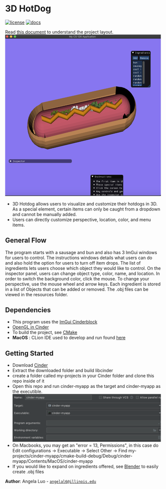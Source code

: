 # 3D HotDog

[![license](https://img.shields.io/badge/license-MIT-green)](LICENSE)
[![docs](https://img.shields.io/badge/docs-yes-brightgreen)](docs/README.md)

Read [this document](https://cliutils.gitlab.io/modern-cmake/chapters/basics/structure.html) to understand the project
layout.
![Hotdog Example](/images/hotdog.png)
- 3D Hotdog allows users to visualize and customize their hotdogs in 3D. As a special element, certain items can only be caught from a dropdown and cannot be manually added. 
- Users can directly customize perspective, location, color, and menu items. 

## General Flow
The program starts with a sausage and bun and also has 3 ImGui windows for users to control. The instructions windows details what users can do and also hold the option for users to turn off item drops. The list of ingredients lets users choose which object they would like to control. On the inspector panel, users can change object type, color, name, and location. In order to switch the background color, click the mouse. To change your perspective, use the mouse wheel and arrow keys. Each ingredient is stored in a list of Objects that can be added or removed. The .obj files can be viewed in the resources folder. 

## Dependencies
- This program uses the [ImGui Cinderblock](https://github.com/simongeilfus/Cinder-ImGui)
- [OpenGL in Cinder](https://libcinder.org/docs/guides/opengl/index.html)
- To build the project, see [CMake](https://cmake.org/download/)
- **MacOS** : CLion IDE used to develop and run found [here](https://www.jetbrains.com/clion/download/#section=mac)

## Getting Started
- Download [Cinder](https://libcinder.org/download)
- Extract the downloaded folder and build libcinder
- create a folder called my-projects in your Cinder folder and clone this repo inside of it
- Open this repo and run cinder-myapp as the target and cinder-myapp as the executible. 
![View on CLion](/images/cinder-myapp.png)
- On Macbooks, you may get an "error = 13, Permissions", in this case do 
Edit configurations -> Executable -> Select Other -> Find my-projects/cinder-myapp/cmake-build-debug/Debug/cinder-myapp/Contents/MacOS/cinder-myapp
- If you would like to expand on ingredients offered, see [Blender](https://www.blender.org/download/) to easily create .obj files


**Author**: Angela Luo - [`angelal6@illinois.edu`](mailto:angelal6@illinois.edu)
